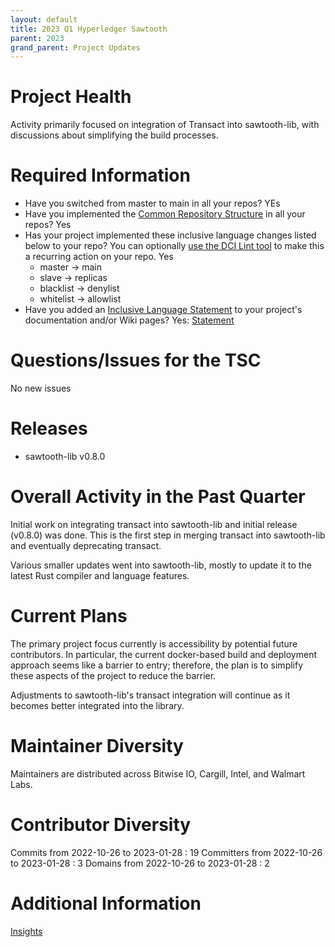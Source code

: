 ```yaml
---
layout: default
title: 2023 Q1 Hyperledger Sawtooth
parent: 2023
grand_parent: Project Updates
---
```


# Project Health

Activity primarily focused on integration of Transact into sawtooth-lib, with
discussions about simplifying the build processes.

# Required Information

- Have you switched from master to main in all your repos? YEs
- Have you implemented the [Common Repository
  Structure](../guidelines/repository-structure.md) in all your repos? Yes
- Has your project implemented these inclusive language changes listed below to
  your repo? You can optionally [use the DCI Lint
  tool](https://github.com/petermetz/gh-action-dci-lint#usage) to make this a
  recurring action on your repo. Yes
  - master → main
  - slave → replicas
  - blacklist → denylist
  - whitelist → allowlist
- Have you added an [Inclusive Language
  Statement](https://wiki.hyperledger.org/display/TSC/Inclusive+Language+Example)
  to your project's documentation and/or Wiki pages?
  Yes: [Statement](https://sawtooth.hyperledger.org/community/contributing.html#inclusive-language)


# Questions/Issues for the TSC

No new issues

# Releases

- sawtooth-lib v0.8.0

# Overall Activity in the Past Quarter

Initial work on integrating transact into sawtooth-lib and initial release
(v0.8.0) was done. This is the first step in merging transact into sawtooth-lib
and eventually deprecating transact.

Various smaller updates went into sawtooth-lib, mostly to update it to the
latest Rust compiler and language features.

# Current Plans

The primary project focus currently is accessibility by potential future
contributors. In particular, the current docker-based build and deployment
approach seems like a barrier to entry; therefore, the plan is to simplify
these aspects of the project to reduce the barrier.

Adjustments to sawtooth-lib's transact integration will continue as it becomes
better integrated into the library.

# Maintainer Diversity

Maintainers are distributed across Bitwise IO, Cargill, Intel, and Walmart Labs.

# Contributor Diversity

Commits from 2022-10-26 to 2023-01-28 :  19
Committers from 2022-10-26 to 2023-01-28 :  3
Domains from 2022-10-26 to 2023-01-28 :  2

# Additional Information

[Insights](https://insights.lfx.linuxfoundation.org/projects/hyperledger%2Fsawtooth/dashboard;subTab=technical?time=%7B%22from%22:%222022-10-27T05:00:00.000Z%22,%22type%22:%22absolute%22,%22to%22:%222023-01-28T06:00:00.000Z%22%7D)

